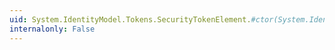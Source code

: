```yaml
---
uid: System.IdentityModel.Tokens.SecurityTokenElement.#ctor(System.IdentityModel.Tokens.SecurityToken)
internalonly: False
---
```

